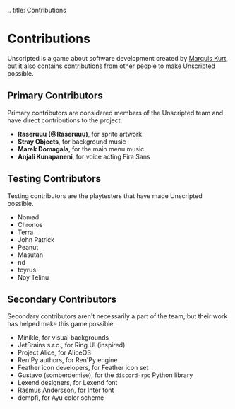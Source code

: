 .. title: Contributions

# Contributions

Unscripted is a game about software development created by [Marquis Kurt](https://marquiskurt.net), but it also contains contributions from other people to make Unscripted possible.

## Primary Contributors

Primary contributors are considered members of the Unscripted team and have direct contributions to the project.

- **Raseruuu (@Raseruuu)**, for sprite artwork
- **Stray Objects**, for background music
- **Marek Domagala**, for the main menu music
- **Anjali Kunapaneni**, for voice acting Fira Sans

## Testing Contributors

Testing contributors are the playtesters that have made Unscripted possible.

- Nomad
- Chronos
- Terra
- John Patrick
- Peanut
- Masutan
- nd
- tcyrus
- Noy Telinu

## Secondary Contributors

Secondary contributors aren't necessarily a part of the team, but their work has helped make this game possible.

- Minikle, for visual backgrounds
- JetBrains s.r.o., for Ring UI (inspired)
- Project Alice, for AliceOS
- Ren'Py authors, for Ren'Py engine
- Feather icon developers, for Feather icon set
- Gustavo (somberdemise), for the `discord-rpc` Python library
- Lexend designers, for Lexend font
- Rasmus Andersson, for Inter font
- dempfi, for Ayu color scheme
